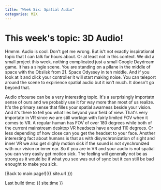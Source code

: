 ```yaml
---
title: "Week Six: Spatial Audio"
categories: MIX
---
```


# This week's topic: 3D Audio!

Hmmm. Audio is cool. Don't get me wrong. But is't not exactly inspirational topic that I can talk for hours about. Or at least not in this context.
We did a small project this week. nothing complicated just a small Google Daydream game. It has a single scene. You are standing on a pllane in the middle of space with the Obslisk from 21. Space Odyssey in teh middle. And if you look at it and click your controller it will start making noise. You can teleport around the scene to expirience spatial audio but it isn't much. It doesn't go beyond that.

Audio ofcourse can be a very interesting topic. It's a surprisingly importatn sense of ours and we probably use it for way more than most of us realize. It's the primary sense that filles your spatial awarness beside your vision. And it's there to tell you what lies beyond your field of view. That's very importatn in VR since we are still workign with fairly limited FOV when it comes to VR. A regular human has FOV of over 180 degrees while both of the current mainstream desktop VR headsets have around 110 degrees. Or less depending of how close can you get the headset to your face.
Another interesting fact about humans is that as with disynchronization of sight and inner VR we also get slighly motion sick if the sound is not synchronized with our vision or inner ear. So if you are in VR and your audio is not spatial you can very easily get motion sick. The feeling will generally not be as strong as it would be if what you see was out of sync but it can still be bad enought to make you sick.

[Back to main page!]({{ site.url }})

Last build time: {{ site.time }}
